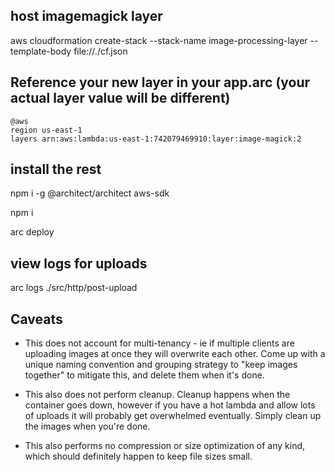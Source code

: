 ## host imagemagick layer

aws cloudformation create-stack --stack-name image-processing-layer --template-body file://./cf.json

## Reference your new layer in your app.arc (your actual layer value will be different)

```
@aws
region us-east-1
layers arn:aws:lambda:us-east-1:742079469910:layer:image-magick:2
```

## install the rest

npm i -g @architect/architect aws-sdk

npm i

arc deploy

## view logs for uploads

arc logs ./src/http/post-upload

## Caveats

- This does not account for multi-tenancy - ie if multiple clients are uploading images at once they will overwrite each other. Come up with a unique naming convention and grouping strategy to "keep images together" to mitigate this, and delete them when it's done.

- This also does not perform cleanup. Cleanup happens when the container goes down, however if you have a hot lambda and allow lots of uploads it will probably get overwhelmed eventually. Simply clean up the images when you're done.

- This also performs no compression or size optimization of any kind, which should definitely happen to keep file sizes small.
